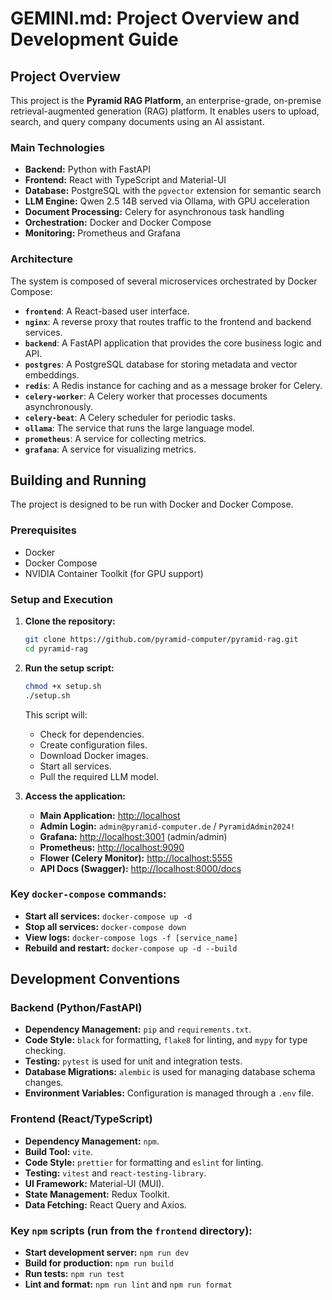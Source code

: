 # GEMINI.md: Project Overview and Development Guide

## Project Overview

This project is the **Pyramid RAG Platform**, an enterprise-grade, on-premise retrieval-augmented generation (RAG) platform. It enables users to upload, search, and query company documents using an AI assistant.

### Main Technologies

*   **Backend:** Python with FastAPI
*   **Frontend:** React with TypeScript and Material-UI
*   **Database:** PostgreSQL with the `pgvector` extension for semantic search
*   **LLM Engine:** Qwen 2.5 14B served via Ollama, with GPU acceleration
*   **Document Processing:** Celery for asynchronous task handling
*   **Orchestration:** Docker and Docker Compose
*   **Monitoring:** Prometheus and Grafana

### Architecture

The system is composed of several microservices orchestrated by Docker Compose:

*   **`frontend`**: A React-based user interface.
*   **`nginx`**: A reverse proxy that routes traffic to the frontend and backend services.
*   **`backend`**: A FastAPI application that provides the core business logic and API.
*   **`postgres`**: A PostgreSQL database for storing metadata and vector embeddings.
*   **`redis`**: A Redis instance for caching and as a message broker for Celery.
*   **`celery-worker`**: A Celery worker that processes documents asynchronously.
*   **`celery-beat`**: A Celery scheduler for periodic tasks.
*   **`ollama`**: The service that runs the large language model.
*   **`prometheus`**: A service for collecting metrics.
*   **`grafana`**: A service for visualizing metrics.

## Building and Running

The project is designed to be run with Docker and Docker Compose.

### Prerequisites

*   Docker
*   Docker Compose
*   NVIDIA Container Toolkit (for GPU support)

### Setup and Execution

1.  **Clone the repository:**
    ```bash
    git clone https://github.com/pyramid-computer/pyramid-rag.git
    cd pyramid-rag
    ```

2.  **Run the setup script:**
    ```bash
    chmod +x setup.sh
    ./setup.sh
    ```
    This script will:
    *   Check for dependencies.
    *   Create configuration files.
    *   Download Docker images.
    *   Start all services.
    *   Pull the required LLM model.

3.  **Access the application:**
    *   **Main Application:** [http://localhost](http://localhost)
    *   **Admin Login:** `admin@pyramid-computer.de` / `PyramidAdmin2024!`
    *   **Grafana:** [http://localhost:3001](http://localhost:3001) (admin/admin)
    *   **Prometheus:** [http://localhost:9090](http://localhost:9090)
    *   **Flower (Celery Monitor):** [http://localhost:5555](http://localhost:5555)
    *   **API Docs (Swagger):** [http://localhost:8000/docs](http://localhost:8000/docs)

### Key `docker-compose` commands:

*   **Start all services:** `docker-compose up -d`
*   **Stop all services:** `docker-compose down`
*   **View logs:** `docker-compose logs -f [service_name]`
*   **Rebuild and restart:** `docker-compose up -d --build`

## Development Conventions

### Backend (Python/FastAPI)

*   **Dependency Management:** `pip` and `requirements.txt`.
*   **Code Style:** `black` for formatting, `flake8` for linting, and `mypy` for type checking.
*   **Testing:** `pytest` is used for unit and integration tests.
*   **Database Migrations:** `alembic` is used for managing database schema changes.
*   **Environment Variables:** Configuration is managed through a `.env` file.

### Frontend (React/TypeScript)

*   **Dependency Management:** `npm`.
*   **Build Tool:** `vite`.
*   **Code Style:** `prettier` for formatting and `eslint` for linting.
*   **Testing:** `vitest` and `react-testing-library`.
*   **UI Framework:** Material-UI (MUI).
*   **State Management:** Redux Toolkit.
*   **Data Fetching:** React Query and Axios.

### Key `npm` scripts (run from the `frontend` directory):

*   **Start development server:** `npm run dev`
*   **Build for production:** `npm run build`
*   **Run tests:** `npm run test`
*   **Lint and format:** `npm run lint` and `npm run format`
